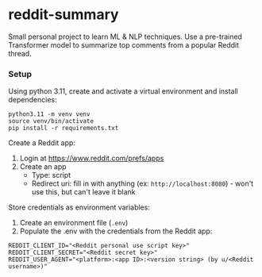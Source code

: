 # reddit-summary

Small personal project to learn ML & NLP techniques. Use a pre-trained Transformer model to summarize top comments from a popular Reddit thread.

### Setup
Using python 3.11, create and activate a virtual environment and install dependencies:
```
python3.11 -m venv venv
source venv/bin/activate
pip install -r requirements.txt
```

Create a Reddit app:
1. Login at https://www.reddit.com/prefs/apps
2. Create an app
    - Type: script
    - Redirect uri: fill in with anything (ex: `http://localhost:8080`) - won't use this, but can't leave it blank

Store credentials as environment variables:
1. Create an environment file (`.env`)
2. Populate the .env with the credentials from the Reddit app:
```
REDDIT_CLIENT_ID="<Reddit personal use script key>"
REDDIT_CLIENT_SECRET="<Reddit secret key>"
REDDIT_USER_AGENT="<platform>:<app ID>:<version string> (by u/<Reddit username>)"
```
